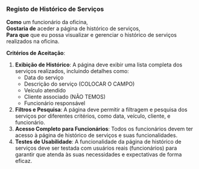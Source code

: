 ### Registo de Histórico de Serviços

**Como** um funcionário da oficina,  
**Gostaria de** aceder a página de histórico de serviços,  
**Para que** que eu possa visualizar e gerenciar o histórico de serviços realizados na oficina.

**Critérios de Aceitação**:
1. **Exibição de Histórico**: A página deve exibir uma lista completa dos serviços realizados, incluindo detalhes como:
   - Data do serviço
   - Descrição do serviço (COLOCAR O CAMPO)
   - Veículo atendido
   - Cliente associado (NÃO TEMOS)
   - Funcionário responsável
3. **Filtros e Pesquisa**: A página deve permitir a filtragem e pesquisa dos serviços por diferentes critérios, como data, veículo, cliente, e funcionário.
4. **Acesso Completo para Funcionários**: Todos os funcionários devem ter acesso à página de histórico de serviços e suas funcionalidades.
5. **Testes de Usabilidade**: A funcionalidade da página de histórico de serviços deve ser testada com usuários reais (funcionários) para garantir que atenda às suas necessidades e expectativas de forma eficaz.
